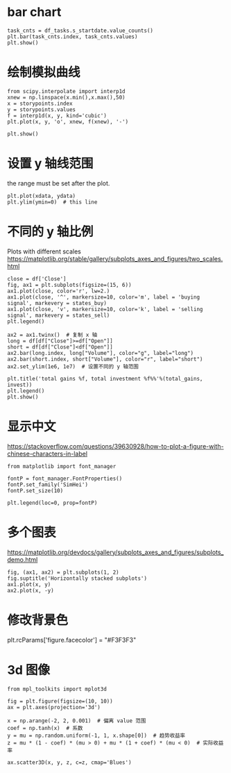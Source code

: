 # bar chart

```
task_cnts = df_tasks.s_startdate.value_counts()
plt.bar(task_cnts.index, task_cnts.values)
plt.show()
```

# 绘制模拟曲线

```
from scipy.interpolate import interp1d
xnew = np.linspace(x.min(),x.max(),50)
x = storypoints.index
y = storypoints.values
f = interp1d(x, y, kind='cubic')
plt.plot(x, y, 'o', xnew, f(xnew), '-')

plt.show()
```

# 设置 y 轴线范围

the range must be set after the plot.
```
plt.plot(xdata, ydata)
plt.ylim(ymin=0)  # this line
```


# 不同的 y 轴比例

Plots with different scales
https://matplotlib.org/stable/gallery/subplots_axes_and_figures/two_scales.html

```
close = df['Close']
fig, ax1 = plt.subplots(figsize=(15, 6))
ax1.plot(close, color='r', lw=2.)
ax1.plot(close, '^', markersize=10, color='m', label = 'buying signal', markevery = states_buy)
ax1.plot(close, 'v', markersize=10, color='k', label = 'selling signal', markevery = states_sell)
plt.legend()

ax2 = ax1.twinx()  # 复制 x 轴
long = df[df["Close"]>=df["Open"]]
short = df[df["Close"]<df["Open"]]
ax2.bar(long.index, long["Volume"], color="g", label="long")
ax2.bar(short.index, short["Volume"], color="r", label="short")
ax2.set_ylim(1e6, 1e7)  # 设置不同的 y 轴范围

plt.title('total gains %f, total investment %f%%'%(total_gains, invest))
plt.legend()
plt.show()
```

# 显示中文

https://stackoverflow.com/questions/39630928/how-to-plot-a-figure-with-chinese-characters-in-label

```
from matplotlib import font_manager

fontP = font_manager.FontProperties()
fontP.set_family('SimHei')
fontP.set_size(10)

plt.legend(loc=0, prop=fontP)
```

# 多个图表

https://matplotlib.org/devdocs/gallery/subplots_axes_and_figures/subplots_demo.html
```
fig, (ax1, ax2) = plt.subplots(1, 2)
fig.suptitle('Horizontally stacked subplots')
ax1.plot(x, y)
ax2.plot(x, -y)
```

# 修改背景色

plt.rcParams['figure.facecolor'] = "#F3F3F3"

# 3d 图像

```
from mpl_toolkits import mplot3d

fig = plt.figure(figsize=(10, 10))
ax = plt.axes(projection='3d')

x = np.arange(-2, 2, 0.001)  # 偏离 value 范围
coef = np.tanh(x)  # 系数
y = mu = np.random.uniform(-1, 1, x.shape[0])  # 趋势收益率
z = mu * (1 - coef) * (mu > 0) + mu * (1 + coef) * (mu < 0)  # 实际收益率

ax.scatter3D(x, y, z, c=z, cmap='Blues')
```
